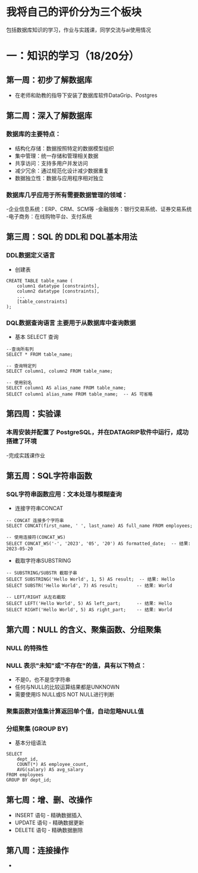 # 我将自己的评价分为三个板块
包括数据库知识的学习，作业与实践课，同学交流与ai使用情况

# 一：知识的学习（18/20分）

## 第一周：初步了解数据库
- 在老师和助教的指导下安装了数据库软件DataGrip、Postgres
## 第二周：深入了解数据库
### 数据库的主要特点：
- 结构化存储：数据按照特定的数据模型组织
- 集中管理：统一存储和管理相关数据
- 共享访问：支持多用户并发访问
- 减少冗余：通过规范化设计减少数据重复
- 数据独立性：数据与应用程序相对独立
### 数据库几乎应用于所有需要数据管理的领域：
-企业信息系统：ERP、CRM、SCM等
-金融服务：银行交易系统、证券交易系统
-电子商务：在线购物平台、支付系统
## 第三周：SQL 的 DDL和 DQL基本用法
### DDL数据定义语言
- 创建表
```
CREATE TABLE table_name (
    column1 datatype [constraints],
    column2 datatype [constraints],
    ...
    [table_constraints]
);
```
### DQL数据查询语言 主要用于从数据库中查询数据
- 基本 SELECT 查询
```
--查询所有列
SELECT * FROM table_name;

-- 查询特定列
SELECT column1, column2 FROM table_name;

-- 使用别名
SELECT column1 AS alias_name FROM table_name;
SELECT column1 alias_name FROM table_name;  -- AS 可省略
```
## 第四周：实验课 
### 本周安装并配置了 PostgreSQL，并在DATAGRIP软件中运行，成功搭建了环境
-完成实践课作业
## 第五周：SQL字符串函数
### SQL字符串函数应用：文本处理与模糊查询
- 连接字符串CONCAT
```
-- CONCAT 连接多个字符串
SELECT CONCAT(first_name, ' ', last_name) AS full_name FROM employees;

-- 使用连接符(CONCAT_WS)
SELECT CONCAT_WS('-', '2023', '05', '20') AS formatted_date;  -- 结果: 2023-05-20
```
- 截取字符串SUBSTRING
```
-- SUBSTRING/SUBSTR 截取子串
SELECT SUBSTRING('Hello World', 1, 5) AS result;  -- 结果: Hello
SELECT SUBSTR('Hello World', 7) AS result;       -- 结果: World

-- LEFT/RIGHT 从左右截取
SELECT LEFT('Hello World', 5) AS left_part;      -- 结果: Hello
SELECT RIGHT('Hello World', 5) AS right_part;    -- 结果: World
```
## 第六周：NULL 的含义、聚集函数、分组聚集
### NULL 的特殊性
### NULL 表示"未知"或"不存在"的值，具有以下特点：
- 不是0，也不是空字符串
- 任何与NULL的比较运算结果都是UNKNOWN
- 需要使用IS NULL或IS NOT NULL进行判断
### 聚集函数对值集计算返回单个值，自动忽略NULL值
### 分组聚集 (GROUP BY)
- 基本分组语法
```
SELECT 
    dept_id,
    COUNT(*) AS employee_count,
    AVG(salary) AS avg_salary
FROM employees
GROUP BY dept_id;
```
## 第七周：增、删、改操作
- INSERT 语句 - 精确数据插入
- UPDATE 语句 - 精确数据更新
- DELETE 语句 - 精确数据删除
## 第八周：连接操作
- 
